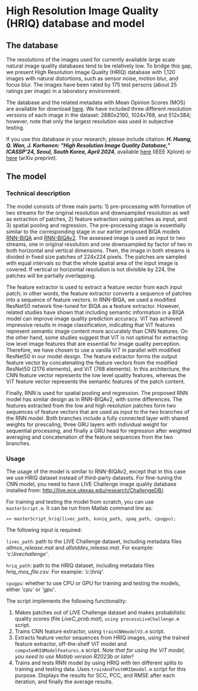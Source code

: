 # High Resolution Image Quality (HRIQ) database and model

## The database
The resolutions of the images used for currently available large scale natural image quality databases tend to be relatively low. To bridge this gap, we present High Resolution Image Quality (HRIQ) database with 1,120 images with natural distortions, such as sensor noise, motion blur, and focus blur. The images have been rated by 175 test persons (about 25 ratings per image) in a laboratory environment.

The database and the related metadata with Mean Opinion Scores (MOS) are available for download [here](https://drive.google.com/drive/folders/1TUaAD0pQMZjJInDpWd_apYXh3kDF6ydA). We have included three different resolution versions of each image in the dataset: 2880x2160, 1024x768, and 512x384; however, note that only the largest resolution was used in subjective testing.

If you use this database in your research, please include citation: ***H. Huang, Q. Wan, J. Korhonen: "High Resolution Image Quality Database," ICASSP'24, Seoul, South Korea, April 2024***, available [here](https://ieeexplore.ieee.org/document/10446520) (IEEE Xplore) or [here](https://arxiv.org/abs/2401.16087) (arXiv preprint). 

## The model

### Technical description
The model consists of three main parts: 1) pre-processing with formation of two streams for the original resolution and downsampled resolution as well as extraction of patches, 2) feature extraction using patches as input, and 3) spatial pooling and regression. The pre-processing stage is essentially similar to the corresponding stage in our earlier proposed BIQA models [RNN-BIQA](https://github.com/jarikorhonen/rnnbiqa) and [RNN-BIQAv2](https://github.com/jarikorhonen/rnnbiqav2). The assessed image is used as input to two streams, one in original resolution and one downsampled by factor of two in both horizontal and vertical dimensions. Then, the image in both streams is divided in fixed size patches of 224x224 pixels. The patches are sampled with equal intervals so that the whole spatial area of the input image is covered. If vertical or horizontal resolution is not divisible by 224, the patches will be partially overlapping.

The feature extractor is used to extract a feature vector from each input patch; in other words, the feature extractor converts a sequence of patches into a sequence of feature vectors. In RNN-BIQA, we used a modified ResNet50 network fine-tuned for BIQA as a feature extractor. However, related studies have shown that including semantic information in a BIQA model can improve image quality prediction accuracy. ViT has achieved impressive results in image classification, indicating that ViT features represent semantic image content more accurately than CNN features. On the other hand, some studies suggest that ViT is not optimal for extracting low level image features that are essential for image quality perception. Therefore, we have chosen to use a vanilla ViT in parallel with modified ResNet50 in our model design. The feature extractor forms the output feature vector by concatenating the feature vectors from the modified ResNet50 (2176 elements), and ViT (768 elements). In this architecture, the CNN feature vector represents the low level quality features, whereas the ViT feature vector represents the semantic features of the patch content.  

Finally, RNN is used for spatial pooling and regression. The proposed RNN model has similar design as in RNN-BIQAv2, with some differences. The features extracted from the low and high resolution patches form two sequences of feature vectors that are used as input to the two branches of the RNN model. Both branches include a fully connected layer with shared weights for prescaling, three GRU layers with individual weight for sequential processing, and finally a GRU head for regression after weighted averaging and concatenation of the feature sequences from the two branches.

### Usage
The usage of the model is similar to RNN-BIQAv2, except that in this case we use HRIQ dataset instead of third-party datasets. For fine-tuning the CNN model, you need to have LIVE Challenge image quality database installed from: http://live.ece.utexas.edu/research/ChallengeDB/.

For training and testing the model from scratch, you can use `masterScript.m`. It can be run from 
Matlab command line as:

```
>> masterScript_hriq(livec_path, koniq_path, spaq_path, cpugpu);
```

The following input is required:

`livec_path`: path to the LIVE Challenge dataset, including metadata files _allmos_release.mat_ and 
_allstddev_release.mat_. For example: _'c:\\livechallenge'_.

`hriq_path`: path to the HRIQ dataset, including metadata files _hriq_mos_file.csv_. For example: _'c:\\hriq'_.

`cpugpu`: whether to use CPU or GPU for training and testing the models, either _'cpu'_ or _'gpu'_.

The script implements the following functionality:

1) Makes patches out of LIVE Challenge dataset and makes probabilistic quality scores (file 
_LiveC_prob.mat_), `using processLiveChallenge.m` script.
3) Trains CNN feature extractor, using `trainCNNmodelV3.m` script.
4) Extracts feature vector sequences from HRIQ images, using the trained
feature extractor, off-the-shelf ViT model and `computeHRIQModelFeatures.m` script. *Note that for using the ViT model, you need to use Matlab version R2023b or later!* 
5) Trains and tests RNN model by using HRIQ with ten different splits to training and testing data. Uses `trainAndTestHRIQmodel.m` script for this purpose. Displays the results for SCC, PCC, and RMSE after each iteration, and finally the average results.
